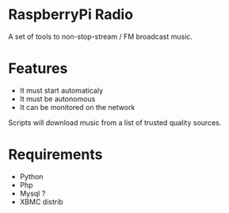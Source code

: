 RaspberryPi Radio
====

A set of tools to non-stop-stream / FM broadcast music.

Features
====
* It must start automaticaly
* It must be autonomous
* It can be monitored on the network


Scripts will download music from a list of trusted quality sources.


Requirements
====
* Python
* Php
* Mysql ?
* XBMC distrib
